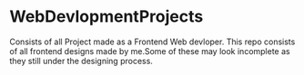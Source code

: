 # WebDevlopmentProjects
Consists of all Project made as a Frontend Web devloper. This repo consists of all frontend designs made by me.Some of these may look incomplete as they still under the designing process.
